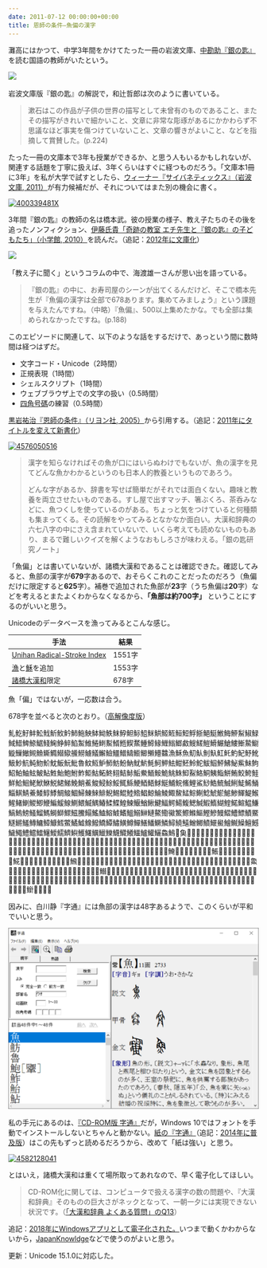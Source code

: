 ```yaml
---
date: 2011-07-12 00:00:00+00:00
title: 恩師の条件—魚偏の漢字
---
```


灘高にはかつて、中学3年間をかけてたった一冊の岩波文庫、[中勘助『銀の匙』](http://www.amazon.co.jp/exec/obidos/ASIN/4003105117)を読む国語の教師がいたという。

[![](http://ec2.images-amazon.com/images/I/5136JR5RNSL._SL160_.jpg)](http://www.amazon.co.jp/exec/obidos/ASIN/4003105117)

岩波文庫版『銀の匙』の解説で，和辻哲郎は次のように書いている。

> 漱石はこの作品が子供の世界の描写として未曾有のものであること、またその描写がきれいで細かいこと、文章に非常な彫琢があるにかかわらず不思議なほど事実を傷つけていないこと、文章の響きがよいこと、などを指摘して賞賛した。(p.224)

たった一冊の文庫本で3年も授業ができるか、と思う人もいるかもしれないが、関連する話題を丁寧に扱えば、3年くらいはすぐに経つものだろう。「文庫本1冊に3年」を私が大学で試すとしたら、[ウィーナー『サイバネティックス』（岩波文庫, 2011）](http://www.amazon.co.jp/exec/obidos/ASIN/400339481X)が有力候補だが、それについてはまた別の機会に書く。

[![400339481X](http://ecx.images-amazon.com/images/I/51DWuN12dfL._SL160_.jpg)](http://www.amazon.co.jp/exec/obidos/ASIN/400339481X)

3年間『銀の匙』の教師の名は橋本武。彼の授業の様子、教え子たちのその後を追ったノンフィクション、[伊藤氏貴「奇跡の教室 エチ先生と『銀の匙』の子どもたち」（小学館, 2010）](http://www.amazon.co.jp/exec/obidos/ASIN/4093881634)を読んだ。（追記：[2012年に文庫化](http://www.amazon.co.jp/gp/product/4094087737/)）

[![](http://ec2.images-amazon.com/images/I/51RsYf-pFJL._SL160_.jpg)](http://www.amazon.co.jp/exec/obidos/ASIN/4093881634)

「教え子に聞く」というコラムの中で、海渡雄一さんが思い出を語っている。

> 『銀の匙』の中に、お寿司屋のシーンが出てくるんだけど、そこで橋本先生が『魚偏の漢字は全部で678あります。集めてみましょう』という課題を与えたんですね。（中略）『魚偏』、500以上集めたかな。でも全部は集められなかったですね。(p.188)

このエピソードに関連して、以下のような話をするだけで、あっという間に数時間は経つはずだ。

- 文字コード・Unicode（2時間）
- 正規表現（1時間）
- シェルスクリプト（1時間）
- ウェブブラウザ上での文字の扱い（0.5時間）
- [四角号碼](http://www.unicode.org/reports/tr38/index.html#kFourCornerCode)の練習（0.5時間）

[黒岩祐治『恩師の条件』（リヨン社, 2005）](http://www.amazon.co.jp/exec/obidos/ASIN/4576050516/)から引用する。（追記：[2011年にタイトルを変えて新書化](http://www.amazon.co.jp/gp/product/4121503945/)）

[![4576050516](http://ec2.images-amazon.com/images/I/41E88D2B5FL._SL160_.jpg)](http://www.amazon.co.jp/exec/obidos/ASIN/4576050516/)

> 漢字を知らなければその魚が口にはいらぬわけでもないが、魚の漢字を見てどんな魚かわかるというのも日本人的教養というものであろう。
> 
> どんな字があるか、辞書を写せば簡単だがそれでは面白くない。趣味と教養を両立させたいものである。すし屋で出すマッチ、箸ぶくろ、茶呑みなどに、魚つくしを使っているのがある。ちょっと気をつけていると何種類も集まってくる。その読解をやってみるとなかなか面白い。大漢和辞典の六七八字の中にさえ含まれていないで、いくら考えても読めないものもあり、まるで難しいクイズを解くようなおもしろさが味わえる。「銀の匙研究ノート」

「魚偏」とは書いていないが、諸橋大漢和であることは確認できた。確認してみると、魚部の漢字が**679**字あるので、おそらくこれのことだったのだろう（魚偏だけに限定すると**625**字）。補巻で追加された魚部が**23**字（うち魚偏は**20**字）などを考えるとまたよくわからなくなるから、**「魚部は約700字」** ということにするのがいいと思う。

Unicodeのデータベースを漁ってみるとこんな感じ。

手法|結果
---|---
[Unihan Radical-Stroke Index](https://www.unicode.org/cgi-bin/UnihanRSIndex.pl?minstrokes=0&maxstrokes=100&submit=Submit&radical=195)|1551字
[漁](https://www.unicode.org/cgi-bin/GetUnihanData.pl?codepoint=6f01)と[穌](https://www.unicode.org/cgi-bin/GetUnihanData.pl?codepoint=7a4c)を追加|1553字
[諸橋大漢和](https://www.unicode.org/reports/tr38/index.html#kMorohashi)限定|678字

魚「偏」ではないが，一応数は合う。

678字を並べると次のとおり。（[高解像度版]()）

&#x4C32;&#x4C34;&#x4C35;&#x4C37;&#x4C38;&#x4C39;&#x4C3A;&#x4C3B;&#x4C3C;&#x4C3D;&#x4C3F;&#x4C40;&#x4C41;&#x4C42;&#x4C43;&#x4C45;&#x4C46;&#x4C47;&#x4C48;&#x4C49;&#x4C4A;&#x4C4B;&#x4C4C;&#x4C4D;&#x4C4E;&#x4C4F;&#x4C50;&#x4C51;&#x4C52;&#x4C53;&#x4C54;&#x4C55;&#x4C56;&#x4C58;&#x4C59;&#x4C5A;&#x4C5B;&#x4C5C;&#x4C5D;&#x4C5E;&#x4C5F;&#x4C60;&#x4C61;&#x4C62;&#x4C63;&#x4C64;&#x4C65;&#x4C66;&#x4C67;&#x4C68;&#x4C6B;&#x4C6C;&#x4C6D;&#x4C6E;&#x4C6F;&#x4C70;&#x4C71;&#x4C72;&#x4C73;&#x4C75;&#x4C76;&#x4C77;&#x4C78;&#x4C79;&#x4C7A;&#x4C7B;&#x4C7C;&#x4C7D;&#x4C7E;&#x4C7F;&#x4C80;&#x4C81;&#x4C82;&#x4C83;&#x4C84;&#x4C85;&#x4C86;&#x4C89;&#x4C8A;&#x4C8B;&#x4C8C;&#x4C8D;&#x4C8F;&#x4C90;&#x4C91;&#x4C92;&#x4C93;&#x4C94;&#x4C95;&#x4C96;&#x4C97;&#x4C99;&#x4C9A;&#x4C9B;&#x4C9C;&#x6F01;&#x7A4C;&#x9B5A;&#x9B5B;&#x9B5C;&#x9B5D;&#x9B5E;&#x9B5F;&#x9B60;&#x9B61;&#x9B62;&#x9B63;&#x9B64;&#x9B65;&#x9B66;&#x9B67;&#x9B68;&#x9B69;&#x9B6A;&#x9B6B;&#x9B6C;&#x9B6D;&#x9B6E;&#x9B6F;&#x9B70;&#x9B71;&#x9B72;&#x9B73;&#x9B74;&#x9B75;&#x9B76;&#x9B77;&#x9B78;&#x9B79;&#x9B7A;&#x9B7B;&#x9B7C;&#x9B7D;&#x9B7E;&#x9B7F;&#x9B80;&#x9B81;&#x9B82;&#x9B83;&#x9B84;&#x9B85;&#x9B86;&#x9B87;&#x9B88;&#x9B89;&#x9B8A;&#x9B8B;&#x9B8C;&#x9B8D;&#x9B8E;&#x9B8F;&#x9B90;&#x9B91;&#x9B92;&#x9B93;&#x9B94;&#x9B95;&#x9B96;&#x9B97;&#x9B99;&#x9B9A;&#x9B9B;&#x9B9C;&#x9B9D;&#x9B9E;&#x9B9F;&#x9BA0;&#x9BA1;&#x9BA2;&#x9BA3;&#x9BA4;&#x9BA5;&#x9BA6;&#x9BA7;&#x9BA8;&#x9BA9;&#x9BAA;&#x9BAB;&#x9BAC;&#x9BAD;&#x9BAE;&#x9BAF;&#x9BB0;&#x9BB1;&#x9BB2;&#x9BB4;&#x9BB5;&#x9BB6;&#x9BB7;&#x9BB8;&#x9BB9;&#x9BBA;&#x9BBB;&#x9BBC;&#x9BBD;&#x9BBE;&#x9BBF;&#x9BC0;&#x9BC1;&#x9BC2;&#x9BC3;&#x9BC4;&#x9BC5;&#x9BC6;&#x9BC7;&#x9BC8;&#x9BC9;&#x9BCA;&#x9BCB;&#x9BCC;&#x9BCD;&#x9BCE;&#x9BCF;&#x9BD0;&#x9BD1;&#x9BD2;&#x9BD4;&#x9BD5;&#x9BD6;&#x9BD7;&#x9BD8;&#x9BD9;&#x9BDA;&#x9BDB;&#x9BDC;&#x9BDD;&#x9BDE;&#x9BDF;&#x9BE0;&#x9BE1;&#x9BE2;&#x9BE3;&#x9BE4;&#x9BE5;&#x9BE6;&#x9BE7;&#x9BE8;&#x9BE9;&#x9BEA;&#x9BEB;&#x9BEC;&#x9BED;&#x9BEE;&#x9BEF;&#x9BF0;&#x9BF1;&#x9BF2;&#x9BF3;&#x9BF5;&#x9BF6;&#x9BF7;&#x9BF8;&#x9BF9;&#x9BFA;&#x9BFB;&#x9BFC;&#x9BFD;&#x9BFE;&#x9BFF;&#x9C00;&#x9C01;&#x9C02;&#x9C03;&#x9C04;&#x9C05;&#x9C06;&#x9C07;&#x9C08;&#x9C09;&#x9C0A;&#x9C0B;&#x9C0C;&#x9C0D;&#x9C0E;&#x9C0F;&#x9C10;&#x9C11;&#x9C12;&#x9C13;&#x9C14;&#x9C15;&#x9C16;&#x9C17;&#x9C18;&#x9C19;&#x9C1A;&#x9C1B;&#x9C1C;&#x9C1D;&#x9C1E;&#x9C1F;&#x9C20;&#x9C21;&#x9C22;&#x9C23;&#x9C24;&#x9C25;&#x9C26;&#x9C27;&#x9C28;&#x9C29;&#x9C2A;&#x9C2B;&#x9C2C;&#x9C2D;&#x9C2E;&#x9C2F;&#x9C30;&#x9C31;&#x9C32;&#x9C33;&#x9C34;&#x9C35;&#x9C36;&#x9C37;&#x9C38;&#x9C39;&#x9C3A;&#x9C3B;&#x9C3C;&#x9C3D;&#x9C3E;&#x9C3F;&#x9C40;&#x9C41;&#x9C42;&#x9C43;&#x9C44;&#x9C45;&#x9C46;&#x9C47;&#x9C48;&#x9C49;&#x9C4A;&#x9C4B;&#x9C4C;&#x9C4D;&#x9C4E;&#x9C4F;&#x9C50;&#x9C51;&#x9C52;&#x9C53;&#x9C54;&#x9C55;&#x9C56;&#x9C57;&#x9C58;&#x9C59;&#x9C5A;&#x9C5B;&#x9C5C;&#x9C5D;&#x9C5E;&#x9C5F;&#x9C60;&#x9C61;&#x9C62;&#x9C63;&#x9C64;&#x9C65;&#x9C66;&#x9C67;&#x9C68;&#x9C69;&#x9C6A;&#x9C6B;&#x9C6C;&#x9C6D;&#x9C6E;&#x9C6F;&#x9C70;&#x9C71;&#x9C72;&#x9C73;&#x9C74;&#x9C75;&#x9C76;&#x9C77;&#x9C78;&#x9C79;&#x9C7A;&#x9C7B;&#x9DE0;&#x242F3;&#x29D4B;&#x29D4C;&#x29D4D;&#x29D4E;&#x29D4F;&#x29D50;&#x29D51;&#x29D54;&#x29D55;&#x29D56;&#x29D57;&#x29D5B;&#x29D60;&#x29D61;&#x29D62;&#x29D63;&#x29D64;&#x29D65;&#x29D66;&#x29D67;&#x29D68;&#x29D69;&#x29D6A;&#x29D6B;&#x29D6C;&#x29D6D;&#x29D6E;&#x29D6F;&#x29D70;&#x29D71;&#x29D76;&#x29D77;&#x29D79;&#x29D80;&#x29D81;&#x29D82;&#x29D83;&#x29D84;&#x29D85;&#x29D86;&#x29D87;&#x29D88;&#x29D89;&#x29D8A;&#x29D8B;&#x29D8E;&#x29D91;&#x29D96;&#x29D97;&#x29D9A;&#x29D9E;&#x29DA0;&#x29DA1;&#x29DA2;&#x29DA3;&#x29DA4;&#x29DA5;&#x29DA6;&#x29DA7;&#x29DA8;&#x29DA9;&#x29DAA;&#x29DAC;&#x29DAD;&#x29DAE;&#x29DAF;&#x29DB0;&#x29DB1;&#x29DBD;&#x29DBF;&#x29DC2;&#x29DC3;&#x29DCB;&#x29DCC;&#x29DCD;&#x29DCE;&#x29DCF;&#x29DD0;&#x29DD1;&#x29DD2;&#x29DD3;&#x29DD4;&#x29DD5;&#x29DD6;&#x29DD7;&#x29DD8;&#x29DD9;&#x29DDA;&#x29DE7;&#x29DEC;&#x29DF4;&#x29DF5;&#x29DF7;&#x29DF8;&#x29DF9;&#x29DFA;&#x29DFB;&#x29DFC;&#x29DFE;&#x29DFF;&#x29E00;&#x29E01;&#x29E02;&#x29E04;&#x29E05;&#x29E06;&#x29E07;&#x29E09;&#x29E0A;&#x29E0B;&#x29E0C;&#x29E0D;&#x29E0E;&#x29E10;&#x29E15;&#x29E16;&#x29E1F;&#x29E20;&#x29E25;&#x29E27;&#x29E28;&#x29E39;&#x29E3B;&#x29E3C;&#x29E3D;&#x29E3E;&#x29E3F;&#x29E40;&#x29E41;&#x29E42;&#x29E43;&#x29E44;&#x29E45;&#x29E46;&#x29E47;&#x29E48;&#x29E49;&#x29E4A;&#x29E4B;&#x29E4D;&#x29E4E;&#x29E4F;&#x29E50;&#x29E51;&#x29E52;&#x29E62;&#x29E65;&#x29E71;&#x29E72;&#x29E73;&#x29E74;&#x29E76;&#x29E77;&#x29E78;&#x29E7A;&#x29E7B;&#x29E7C;&#x29E7D;&#x29E7E;&#x29E7F;&#x29E80;&#x29E81;&#x29E82;&#x29E83;&#x29E84;&#x29E85;&#x29E86;&#x29E99;&#x29E9A;&#x29E9B;&#x29E9C;&#x29EAB;&#x29EAD;&#x29EAE;&#x29EAF;&#x29EB0;&#x29EB1;&#x29EB2;&#x29EB3;&#x29EB4;&#x29EB5;&#x29EB6;&#x29EB7;&#x29EB8;&#x29EB9;&#x29EBA;&#x29EBB;&#x29EBC;&#x29EBD;&#x29EC9;&#x29ECB;&#x29ECD;&#x29ED6;&#x29ED8;&#x29ED9;&#x29EDA;&#x29EDB;&#x29EDC;&#x29EDD;&#x29EDE;&#x29EDF;&#x29EE0;&#x29EE1;&#x29EE2;&#x29EE3;&#x29EE4;&#x29EE5;&#x29EE7;&#x29EE8;&#x29EF2;&#x29EF4;&#x29EF5;&#x29EF6;&#x29F02;&#x29F03;&#x29F04;&#x29F05;&#x29F06;&#x29F07;&#x29F08;&#x29F09;&#x29F0A;&#x29F0B;&#x29F0C;&#x29F0D;&#x29F0E;&#x29F0F;&#x29F10;&#x29F12;&#x29F18;&#x29F1C;&#x29F1D;&#x29F1E;&#x29F1F;&#x29F20;&#x29F21;&#x29F25;&#x29F26;&#x29F27;&#x29F28;&#x29F29;&#x29F2A;&#x29F2B;&#x29F2C;&#x29F2D;&#x29F2E;&#x29F34;&#x29F3B;&#x29F3C;&#x29F3D;&#x29F3F;&#x29F40;&#x29F41;&#x29F4C;&#x29F4D;&#x29F4E;&#x29F4F;&#x29F50;&#x29F53;&#x29F55;&#x29F58;&#x29F5A;&#x29F5B;&#x29F5C;&#x29F5D;&#x29F5E;&#x29F5F;&#x29F61;&#x29F63;&#x29F67;&#x29F68;&#x29F69;&#x29F6A;&#x29F6B;&#x29F6C;&#x29F70;&#x29F71;&#x29F73;&#x29F75;&#x29F76;&#x29F77;&#x2B652;&#x2B65A;&#x2B65E;&#x2B669;&#x2B672;&#x2B676;&#x2B684;&#x2B80D;&#x2CD4C;&#x2CD5D;&#x2CD6A;&#x2CD6B;

因みに、白川静『字通』には魚部の漢字は48字あるようで、このくらいが平和でいいと思う。

![CD-ROM版 字通の「ウオ」](/images/2011-07-12-fish-jistuu.png)

私の手元にあるのは、[『CD-ROM版 字通』](http://www.amazon.co.jp/exec/obidos/ASIN/B0000C85L9/)だが，Windows 10ではフォントを手動でインストールしないとちゃんと動かない。[紙の『字通』](http://www.amazon.co.jp/exec/obidos/ASIN/4582128041/)（追記：[2014年に普及版](http://www.amazon.co.jp/exec/obidos/ASIN/4582128157/)）はこの先もずっと読めるだろうから、改めて「紙は強い」と思う。

[![4582128041](http://ec2.images-amazon.com/images/I/51KJMD1D6ZL._SL160_.jpg)](http://www.amazon.co.jp/exec/obidos/ASIN/4582128041/)

とはいえ，諸橋大漢和は重くて場所取ってあれなので、早く電子化してほしい。

> CD-ROM化に関しては、コンピュータで扱える漢字の数の問題や、『大漢和辞典』そのものの巨大さがネックとなって、一朝一夕には実現できない状況です。（[「大漢和辞典 よくある質問」のQ13](https://web.archive.org/web/20150710152718/http://www.taishukan.co.jp:80/kanji/daikanwa_faq.html)）

追記：[2018年にWindowsアプリとして電子化された。](http://www.amazon.co.jp/exec/obidos/ASIN/4469790834/)いつまで動くかわからないから，[JapanKnowldge](https://japanknowledge.com/contents/daikanwa/)などで使うのがよいと思う。

更新：Unicode 15.1.0に対応した。
